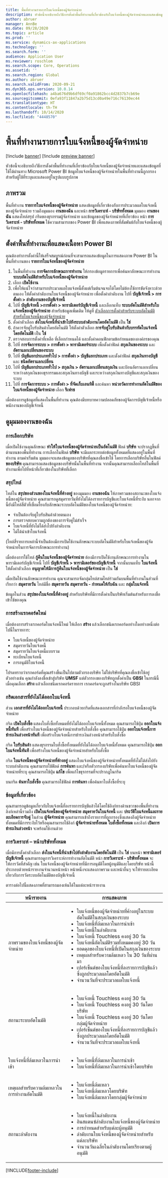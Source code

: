 ```yaml
---
title: พื้นที่ทำงานรายการใบแจ้งหนี้ของผู้จัดจำหน่าย
description: หัวข้อนี้จะอธิบายถึงวิธีการตั้งค่าพื้นที่ทำงานที่เกี่ยวข้องกับใบแจ้งหนี้ของผู้จัดจำหน่ายและแสดงข้อมูลที่ใช้ได้ผ่านทาง Microsoft Power BI
author: abruer
manager: AnnBe
ms.date: 09/28/2020
ms.topic: article
ms.prod: ''
ms.service: dynamics-ax-applications
ms.technology: ''
ms.search.form: ''
audience: Application User
ms.reviewer: roschlom
ms.search.scope: Core, Operations
ms.assetid: ''
ms.search.region: Global
ms.author: abruer
ms.search.validFrom: 2020-09-21
ms.dyn365.ops.version: 10.0.14
ms.openlocfilehash: a4ba676d9b6df69cf0a91862bcc4d2837b7cb69e
ms.sourcegitcommit: 0efa93f11847a2b75d13cd0a49e716c76130ec44
ms.translationtype: HT
ms.contentlocale: th-TH
ms.lasthandoff: 10/14/2020
ms.locfileid: "4448570"
---
```

# <a name="vendor-invoice-entry-workspace"></a>พื้นที่ทำงานรายการใบแจ้งหนี้ของผู้จัดจำหน่าย

[!include [banner](../includes/banner.md)]
[!include [preview banner](../includes/preview-banner.md)]

หัวข้อนี้จะอธิบายถึงวิธีการตั้งค่าพื้นที่ทำงานที่เกี่ยวข้องกับใบแจ้งหนี้ของผู้จัดจำหน่ายและแสดงข้อมูลที่ใช้ได้ผ่านทาง Microsoft Power BI ข้อมูลใบแจ้งหนี้ของผู้จัดจำหน่ายในพื้นที่ทำงานนี้ถูกกรองสำหรับผู้ใช้ที่ระบุและแสดงอยู่ในรูปแบบรูปภาพ

## <a name="overview"></a>ภาพรวม

พื้นที่ทำงาน **รายการใบแจ้งหนี้ของผู้จัดจำหน่าย** แสดงข้อมูลที่เกี่ยวข้องกับการประมวลผลใบแจ้งหนี้ของผู้จัดจำหน่าย รวมถึงมุมมอง **งานของฉัน** และหน้า **การวิเคราะห์ - บริษัททั้งหมด** มุมมอง **งานของฉัน** แสดงไทล์สรุป กริดของธุรกรรมผู้จัดจำหน่าย และข้อมูลของผู้จัดจำหน่ายที่เกี่ยวข้อง หน้า **การวิเคราะห์ - บริษัททั้งหมด** ใช้ความสามารถของ Power BI เพื่อแสดงภาพที่สัมพันธ์กับใบแจ้งหนี้ของผู้จัดจำหน่าย

## <a name="set-up-the-workspace-to-show-power-bi-content"></a>ตั้งค่าพื้นที่ทำงานเพื่อแสดงเนื้อหา Power BI

คุณต้องทำการตั้งค่านี้ให้เสร็จสมบูรณ์ก่อนที่จะสามารถแสดงข้อมูลในการแสดงภาพ Power BI ในพื้นที่ทำงานของ **รายการใบแจ้งหนี้ของผู้จัดจำหน่าย**

1. ในพื้นที่ทำงาน **การจัดการลักษณะการทำงาน** ให้กรองข้อมูลรายการเพื่อค้นหาลักษณะการทำงาน **ระบบอัตโนมัติสำหรับใบแจ้งหนี้ของผู้จัดจำหน่าย**
3. เลือก **เปิดใช้งาน**
4. เพื่อให้แน่ใจว่าสามารถประมวลผลใบแจ้งหนี้ตั้งแต่เริ่มต้นจนจบได้โดยไม่ต้องใช้การขัดจังหวะด้วยตนเอง ให้ตั้งค่าลำดับงานใบแจ้งหนี้ของผู้จัดจำหน่าย เพื่อตั้งค่าลำดับงาน ไปที่ **บัญชีเจ้าหนี้ \> การตั้งค่า \> ลำดับงานของบัญชีเจ้าหนี้**
5. ไปที่ **บัญชีเจ้าหนี้ \>การตั้งค่า \> พารามิเตอร์บัญชีเจ้าหนี้** และเลือกแท็บ **ระบบอัตโนมัติสำหรับใบแจ้งหนี้ของผู้จัดจำหน่าย** สำหรับข้อมูลเพิ่มเติม ให้ดูที่ [ตัวเลือกการตั้งค่าสำหรับระบบอัตโนมัติสำหรับใบแจ้งหนี้ของผู้จัดจำหน่าย](vnd-invoice-set-up-options.md)
6. ตั้งค่าตัวเลือก **ส่งใบแจ้งหนี้ที่นำเข้าไปยังระบบลำดับงานโดยอัตโนมัติ** เป็น **ใช่**
7. ถ้าควรจับคู่ใบรับสินค้าโดยอัตโนมัติ ให้ตั้งค่าตัวเลือก **การจับคู่ใบรับสินค้ากับบรรทัดใบแจ้งหนี้โดยอัตโนมัติ** เป็น **ใช่**
8. ตรวจสอบการตั้งค่าที่เหลือ ที่เลือกกำหนดได้ และตั้งค่าคอนฟิกตามข้อกำหนดขององค์กรของคุณ
9. ไปที่ **การจัดการระบบ \> การตั้งค่า \> พารามิเตอร์ระบบ** เพื่อตั้งค่าฟิลด์ **สกุลเงินของระบบ** และ **อัตราแลกเปลี่ยนของระบบ**
10. ไปที่ **บัญชีแยกประเภททั่วไป \> การตั้งค่า \> บัญชีแยกประเภท** และตั้งค่าฟิลด์ **สกุลเงินทางบัญชี** และ **ชนิดอัตราแลกเปลี่ยน**
11. ไปที่ **บัญชีแยกประเภททั่วไป \> สกุลเงิน \> อัตราแลกเปลี่ยนสกุลเงิน** และป้อนอัตราแลกเปลี่ยนระหว่างสกุลเงินของธุรกรรมและสกุลเงินทางบัญชี และระหว่างสกุลเงินทางบัญชีและสกุลเงินของระบบ
12. ไปที่ **การจัดการระบบ \> การตั้งค่า \> ที่จัดเก็บเอนทิตี้** และค้นหา **หน่วยวัดการทำงานอัตโนมัติของใบแจ้งหนี้ของผู้จัดจำหน่าย** เลือก **รีเฟรช**

เมื่อต้องการดูข้อมูลที่แสดงในพื้นที่ทำงาน คุณต้องมีบทบาทความปลอดภัยของผู้จัดการบัญชีเจ้าหนี้หรือพนักงานของบัญชีเจ้าหนี้

## <a name="my-work-view"></a>ดูมุมมองงานของฉัน

### <a name="company-selection"></a>การเลือกบริษัท

เมื่อเปิดใช้งานคุณลักษณะ **ทำให้ใบแจ้งหนี้ของผู้จัดจำหน่ายเป็นอัตโนมัติ** ฟิลด์ **บริษัท** จะปรากฏขึ้นที่ด้านบนของพื้นที่ทำงาน การเลือกในฟิลด์ **บริษัท** จะมีผลกระทบต่อข้อมูลทั้งหมดที่แสดงอยู่ในพื้นที่ทำงาน ตามค่าเริ่มต้น มุมมองจะแสดงข้อมูลของบริษัทที่คุณลงชื่อเข้าใช้ โดยการเลือกบริษัทอื่นในฟิลด์ **ของบริษัท** คุณสามารถแสดงข้อมูลของบริษัทนั้นในพื้นที่ทำงาน จากนั้นคุณสามารถเลือกไทล์ในพื้นที่ทำงานเพื่อไปที่หน้าที่เกี่ยวข้องในบริษัทที่เลือก

### <a name="summary-tiles"></a>สรุปไทล์

ไทล์ใน **สรุปของส่วนของใบแจ้งหนี้ที่ค้างอยู่** ของมุมมอง **งานของฉัน** ให้ภาพรวมของสถานะของใบแจ้งหนี้ของผู้จัดจำหน่าย คุณสามารถดูสมุดรายวันที่ยังไม่ได้ลงรายการบัญชีและใบแจ้งหนี้ที่ระงับ นอกจากนี้ยังมีไทล์สี่ตัวที่เชื่อมโยงกับลักษณะระบบอัตโนมัติของใบแจ้งหนี้ของผู้จัดจำหน่าย:

- จำเป็นต้องจับคู่ใบรับสินค้าด้วยตนเอง
- การตรวจสอบความถูกต้องของการจับคู่ไม่สำเร็จ
- ใบแจ้งหนี้ที่ยังไม่ได้ส่งไปยังลำดับงาน
- ไม่ได้นำเข้าใบแจ้งหนี้

(ไทล์สี่รายการเหล่านี้จำเป็นต้องมีการเปิดใช้งานลักษณะระบบอัตโนมัติสำหรับใบแจ้งหนี้ของผู้จัดจำหน่ายในการจัดการลักษณะการทำงาน)

เมื่อต้องการใช้ไทล์ **กู้คืนใบแจ้งหนี้ของผู้จัดจำหน่าย** ต้องมีการเปิดใช้งานลักษณะการทำงานในพารามิเตอร์บัญชีเจ้าหนี้ ไปที่ **บัญชีเจ้าหนี้ \> พารามิเตอร์ของบัญชีเจ้าหนี้** จากนั้นบนแท็บ **ใบแจ้งหนี้** ให้ตั้งค่าตัวเลือก **อนุญาตให้มีการกู้คืนใบแจ้งหนี้ของผู้จัดจำหน่าย** เป็น **ใช่**

เมื่อเปิดใช้งานลักษณะการทำงาน คุณจะสามารถจัดกลุ่มไทล์สามไทล์ร่วมกันบนพื้นที่ทำงานในส่วนที่เรียกว่า **สมุดรายวัน** ไทล์มีชื่อ **สมุดรายวัน** **สมุดรายวัน - กำหนดให้กับฉัน** และ **กลุ่มใบแจ้งหนี้** 

ข้อมูลในส่วน **สรุปของใบแจ้งหนี้ที่ค้างอยู่** สำหรับบริษัทที่มีการตั้งค่าเป็นบริษัทเริ่มต้นสำหรับการลงชื่อเข้าใช้ของคุณ

### <a name="creating-new-records"></a>การสร้างเรกคอร์ดใหม่

เมื่อต้องการสร้างเรกคอร์ดใบแจ้งหนี้ใหม่ ให้เลือก **สร้าง** แล้วเลือกชนิดเรกคอร์ดอย่างใดอย่างหนึ่งต่อไปนี้ในรายการ:

- ใบแจ้งหนี้ของผู้จัดจำหน่าย
- สมุดรายวันใบแจ้งหนี้
- สมุดรายวันใบแจ้งหนี้แบบรวม
- ทะเบียนใบแจ้งหนี้
- การอนุมัติใบแจ้งหนี้

โปรดทราบว่าเรกคอร์ดที่คุณสร้างขึ้นเป็นไปตามตัวกรองบริษัท ไม่ใช่บริษัทที่คุณลงชื่อเข้าใช้อยู่ ตัวอย่างเช่น คุณกำลังลงชื่อเข้าสู่บริษัท **UMSF** แต่ตัวกรองของบริษัทถูกตั้งค่าเป็น **GBSI** ในกรณีนี้เมื่อคุณเลือก **สร้าง** แล้วเลือกชนิดเรกคอร์ดรายการ เรกคอร์ดจะถูกสร้างในบริษัท GBSI

### <a name="documents-not-invoiced-grids"></a>กริดเอกสารที่ยังไม่ได้ออกใบแจ้งหนี้

ส่วน **เอกสารที่ยังไม่ได้ออกใบแจ้งหนี้** ประกอบด้วยกริดที่แสดงเอกสารที่กำลังรอใบแจ้งหนี้ของผู้จัดจำหน่าย

กริด **เปิดใบสั่งซื้อ** แสดงใบสั่งซื้อทั้งหมดที่ยังไม่ได้ออกใบแจ้งหนี้ทั้งหมด คุณสามารถใช้ปุ่ม **ออกใบแจ้งหนี้ทันที** เพื่อสร้างใบแจ้งหนี้ของผู้จัดจำหน่ายสำหรับใบสั่งซื้อ คุณสามารถใช้ปุ่ม **ออกใบแจ้งหนี้การชำระเงินล่วงหน้าทันที** เพื่อสร้างใบแจ้งหนี้การชำระเงินล่วงหน้าสำหรับใบสั่งซื้อ

กริด **ใบรับสินค้า** แสดงธุรกรรมใบสั่งซื้อทั้งหมดที่ยังไม่ได้ออกใบแจ้งหนี้ทั้งหมด คุณสามารถใช้ปุ่ม **ออกใบแจ้งหนี้ทันที** เพื่อสร้างใบแจ้งหนี้ของผู้จัดจำหน่ายสำหรับใบสั่งซื้อ

กริด **ใบแจ้งหนี้ของผู้จัดจำหน่ายที่ค้างอยู่** แสดงใบแจ้งหนี้ของผู้จัดจำหน่ายทั้งหมดที่ยังไม่ได้ส่งไปยังระบบลำดับงาน คุณสามารถใช้ฟิลด์ **การค้นหา** และ/หรือตัวกรองบริษัทเพื่อค้นหาใบแจ้งหนี้ของผู้จัดจำหน่ายที่ระบุ คุณสามารถใช้ปุ่ม **แก้ไข** เพื่อแก้ไขธุรกรรมที่จะปรากฏในกริด

บนกริด **ค้นหาใบสั่งซื้อ** คุณสามารถใช้ฟิลด์ **การค้นหา** เพื่อค้นหาใบสั่งซื้อที่ระบุ

### <a name="related-information"></a>ข้อมูลที่เกี่ยวข้อง

คุณสามารถดูข้อมูลเกี่ยวกับใบแจ้งหนี้ที่ลงรายการบัญชีแล้วได้โดยใช้ลิงก์ทางด้านขวาของพื้นที่ทำงาน ลิงก์เหล่านี้รวมถึง **เปิดใบแจ้งหนี้ของผู้จัดจำหน่าย** **สมุดรายวันใบแจ้งหนี้** และ **ประวัติใบแจ้งหนี้และรายละเอียดการจับคู่** ในส่วน **ผู้จัดจำหน่าย** คุณสามารถเข้าถึงรายการที่ถูกกรองซึ่งแสดงถึงผู้จัดจำหน่ายทั้งหมดที่มีการระงับไว้หรือคุณสามารถใช้ลิงก์ **ผู้จัดจำหน่ายทั้งหมด** **ใบสั่งซื้อทั้งหมด** และลิงก์ **เปิดการชำระเงินล่วงหน้า** จะพร้อมใช้งานด้วย

### <a name="analytics--all-companies-page"></a>การวิเคราะห์ – หน้าบริษัททั้งหมด

เมื่อมีการตั้งค่าตัวเลือก **ส่งใบแจ้งหนี้ที่นำเข้าไปยังลำดับงานโดยอัตโนมัติ** เป็น **ใช่** บนหน้า **พารามิเตอร์บัญชีเจ้าหนี้** คุณสามารถดูการวิเคราะห์การทำงานอัตโนมัติ หน้า **การวิเคราะห์ - บริษัททั้งหมด** จะให้การวัดที่สำคัญ เช่น ใบแจ้งหนี้ของผู้จัดจำหน่ายที่มีการอนุมัติโดยผู้อนุมัติและโดยบริษัท หน้านี้ประกอบด้วยหน้ารายงานจำนวนหน้าหน้า หน้าหนึ่งจะแสดงภาพรวม และหน้าอื่นๆ จะให้รายละเอียดเกี่ยวกับการวัดระบบอัตโนมัติของบัญชีเจ้าหนี้

ตารางต่อไปนี้แสดงภาพที่สามารถมองเห้นได้ในแต่ละหน้ารายงาน

| หน้ารายงาน                    | การแสดงภาพ |
|--------------------------------|----------------|
| ภาพรวมของใบแจ้งหนี้ของผู้จัดจำหน่าย        | <ul><li>ใบแจ้งหนี้ของผู้จัดจำหน่ายที่ค้างอยู่ในระบบอัตโนมัติในสกุลเงินของระบบ</li><li>ใบแจ้งหนี้ที่ล้มเหลวในการนำเข้า</li><li>ใบแจ้งหนี้ในลำดับงาน</li><li>ใบแจ้งหนี้ Touchless คงอยู่ 30 วัน</li><li>ใบแจ้งหนี้อัตโนมัติรวมทั้งหมดคงอยู่ 30 วัน</li><li>ยอดดุลของใบแจ้งหนี้ที่เปิดในสกุลเงินของระบบ</li><li>เหตุผลสำหรับความล้มเหลว ใน 30 วันที่ผ่านมา</li><li>เปอร์เซ็นต์ของใบแจ้งหนี้ที่ลงรายการบัญชีแล้วซึ่งถูกประมวลผลโดยอัตโนมัติ</li><li>จำนวนวันที่จะประมวลผลใบแจ้งหนี้</ul></li> |
| สถานะระบบอัตโนมัติ              | <ul><li>ใบแจ้งหนี้ Touchless คงอยู่ 30 วัน</li><li>ใบแจ้งหนี้ Touchless คงอยู่ 30 วันโดยบริษัท</li><li>ใบแจ้งหนี้ Touchless คงอยู่ 30 วันโดยกลุ่มผู้จัดจำหน่าย</li><li>เปอร์เซ็นต์ของใบแจ้งหนี้ที่ลงรายการบัญชีแล้วซึ่งถูกประมวลผลโดยอัตโนมัติ</li><li>จำนวนวันที่จะประมวลผลใบแจ้งหนี้</li></ul> |
| ใบแจ้งหนี้ที่ล้มเหลวในการนำเข้า | <ul><li>ใบแจ้งหนี้ที่ล้มเหลวในการนำเข้า</li><li>ใบแจ้งหนี้ที่ล้มเหลวในการนำเข้าโดยบริษัท</li></ul> |
| เหตุผลสำหรับความล้มเหลวในการทำงานอัตโนมัติ | <ul><li>ใบแจ้งหนี้ล้มเหลว</li><li>ใบแจ้งหนี้ล้มเหลวโดยบริษัท</li><li>ใบแจ้งหนี้ล้มเหลวโดยกลุ่มผู้จัดจำหน่าย</li></ul> |
| สถานะลำดับงาน                | <ul><li>ใบแจ้งหนี้ในลำดับงาน</li><li>อินสแตนซ์ลำดับงานใบแจ้งหนี้ของผู้จัดจำหน่าย</li><li>การกำหนดสำหรับแต่ละผู้อนุมัติ</li><li>ลำดับงานใบแจ้งหนี้ของผู้จัดจำหน่ายสำหรับแต่ละบริษัท</li><li>จำนวนวันเฉลี่ยในลำดับงานโดยเรียงตามผู้อนุมัติ</li></ul> |


[!INCLUDE[footer-include](../../includes/footer-banner.md)]